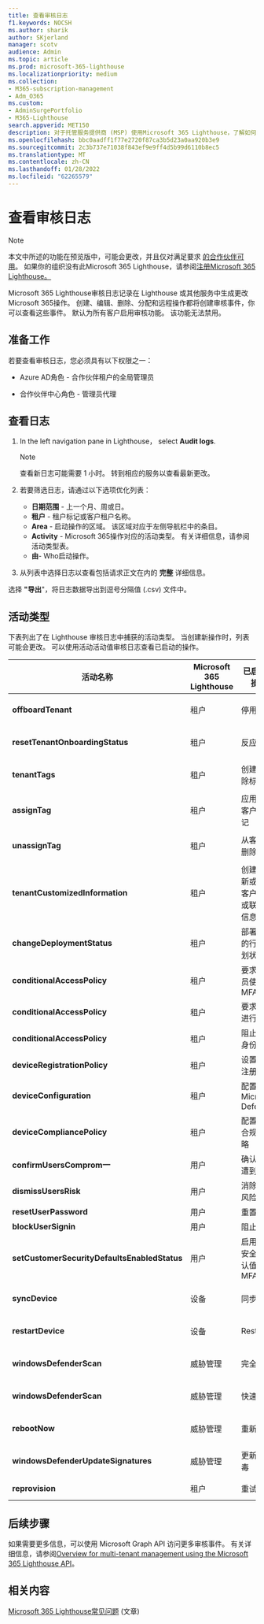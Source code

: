 ```yaml
---
title: 查看审核日志
f1.keywords: NOCSH
ms.author: sharik
author: SKjerland
manager: scotv
audience: Admin
ms.topic: article
ms.prod: microsoft-365-lighthouse
ms.localizationpriority: medium
ms.collection:
- M365-subscription-management
- Adm_O365
ms.custom:
- AdminSurgePortfolio
- M365-Lighthouse
search.appverid: MET150
description: 对于托管服务提供商 (MSP) 使用Microsoft 365 Lighthouse，了解如何查看审核日志。
ms.openlocfilehash: bbc0aadff1f77e2720f87ca3b5d23a0aa920b3e9
ms.sourcegitcommit: 2c3b737e71038f843ef9e9ff4d5b99d6110b8ec5
ms.translationtype: MT
ms.contentlocale: zh-CN
ms.lasthandoff: 01/28/2022
ms.locfileid: "62265579"
---
```

# <a name="review-audit-logs"></a>查看审核日志

> [!NOTE]
> 本文中所述的功能在预览版中，可能会更改，并且仅对满足要求 [的合作伙伴可用](m365-lighthouse-requirements.md)。 如果你的组织没有此Microsoft 365 Lighthouse，请参阅[注册Microsoft 365 Lighthouse。](m365-lighthouse-sign-up.md)

Microsoft 365 Lighthouse审核日志记录在 Lighthouse 或其他服务中生成更改Microsoft 365操作。 创建、编辑、删除、分配和远程操作都将创建审核事件，你可以查看这些事件。 默认为所有客户启用审核功能。 该功能无法禁用。

## <a name="before-you-begin"></a>准备工作

若要查看审核日志，您必须具有以下权限之一：

- Azure AD角色 - 合作伙伴租户的全局管理员

- 合作伙伴中心角色 - 管理员代理

## <a name="review-logs"></a>查看日志

1. In the left navigation pane in Lighthouse， select **Audit logs**.

    > [!NOTE]
    > 查看新日志可能需要 1 小时。 转到相应的服务以查看最新更改。

2. 若要筛选日志，请通过以下选项优化列表：

    - **日期范围** - 上一个月、周或日。
    - **租户** - 租户标记或客户租户名称。
    - **Area** - 启动操作的区域。 该区域对应于左侧导航栏中的条目。
    - **Activity** - Microsoft 365操作对应的活动类型。 有关详细信息，请参阅活动类型表。
    - **由**- Who启动操作。

3. 从列表中选择日志以查看包括请求正文在内的 **完整** 详细信息。

选择 **"导出**"，将日志数据导出到逗号分隔值 (.csv) 文件中。

## <a name="activity-types"></a>活动类型

下表列出了在 Lighthouse 审核日志中捕获的活动类型。 当创建新操作时，列表可能会更改。 可以使用活动活动值审核日志查看已启动的操作。

| 活动名称    | Microsoft 365 Lighthouse | 已启动的操作  | 服务受到影响           |
|------------------|----------------------------------|-------------------|----------------------------|
|**offboardTenant**        | 租户          | 停用客户  | Microsoft 365 Lighthouse   |
|**resetTenantOnboardingStatus**              | 租户                          | 反应客户                                              | Microsoft 365 Lighthouse   |
| **tenantTags**                               | 租户                          | 创建或删除标记                                           | Microsoft 365 Lighthouse   |
|**assignTag**                                | 租户                          | 应用来自客户的标记                                      | Microsoft 365 Lighthouse   |
|**unassignTag**                              | 租户                          | 从客户中删除标记                                    | Microsoft 365 Lighthouse   |
|**tenantCustomizedInformation**              | 租户                          | 创建、更新或删除客户网站或联系人信息 | Microsoft 365 Lighthouse   |
|**changeDeploymentStatus**                   | 租户                          | 部署计划的行动计划状态                        | Microsoft 365 Lighthouse   |
| **conditionalAccessPolicy**                  | 租户                          | 要求管理员使用 MFA                                           | Azure AD                   |
| **conditionalAccessPolicy**                  | 租户                          | 要求用户进行 MFA                                           | Azure AD                   |
| **conditionalAccessPolicy**                  | 租户                          | 阻止旧式身份验证                                      | Azure AD                   |
| **deviceRegistrationPolicy**                 | 租户                          | 设置设备注册                                         | Azure AD                   |
|**deviceConfiguration**                      | 租户                          | 配置 Microsoft Defender                                     | Microsoft Endpoint Manager |
| **deviceCompliancePolicy**                   | 租户                          | 配置设备合规性策略                             | Microsoft Endpoint Manager |
| **confirmUsersComprom一**                  | 用户                            | 确认用户遭到入侵                                        | Azure AD                   |
| **dismissUsersRisk**                         | 用户                            | 消除用户风险                                                | Azure AD                   |
| **resetUserPassword**                        | 用户                            | 重置密码                                                   | Azure AD                   |
| **blockUserSignin**                          | 用户                            | 阻止登录                                                     | Azure AD                   |
| **setCustomerSecurityDefaultsEnabledStatus** | 用户                            | 启用具有安全性默认值的 MFA                               | Azure AD                   |
| **syncDevice**                               | 设备                          | 同步                                                             | Microsoft Endpoint Manager |
|**restartDevice**                            | 设备                          | Restart                                                          | Microsoft Endpoint Manager |
| **windowsDefenderScan**                      | 威胁管理                | 完全扫描                                                       | Microsoft Endpoint Manager |
| **windowsDefenderScan**                      | 威胁管理                | 快速扫描                                                       | Microsoft Endpoint Manager |
| **rebootNow**                                | 威胁管理                | 重新启动                                                           | Microsoft Endpoint Manager |
| **windowsDefenderUpdateSignatures**          | 威胁管理                | 更新防病毒                                                | Microsoft Endpoint Manager |
| **reprovision**                              | 租户                          | 重试预配                                               | Windows 365                |

## <a name="next-steps"></a>后续步骤

如果需要更多信息，可以使用 Microsoft Graph API 访问更多审核事件。 有关详细信息，请参阅[Overview for multi-tenant management using the Microsoft 365 Lighthouse API](/graph/managedtenants-concept-overview)。

## <a name="related-content"></a>相关内容

[Microsoft 365 Lighthouse常见问题](m365-lighthouse-faq.yml) (文章) 
